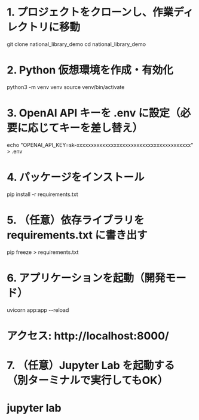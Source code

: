 # 1. プロジェクトをクローンし、作業ディレクトリに移動
git clone <your-repo-url> national_library_demo
cd national_library_demo

# 2. Python 仮想環境を作成・有効化
python3 -m venv venv
source venv/bin/activate

# 3. OpenAI API キーを .env に設定（必要に応じてキーを差し替え）
echo "OPENAI_API_KEY=sk-xxxxxxxxxxxxxxxxxxxxxxxxxxxxxxxxxxxxxxxx" > .env

# 4. パッケージをインストール
pip install -r requirements.txt

# 5. （任意）依存ライブラリを requirements.txt に書き出す
pip freeze > requirements.txt

# 6. アプリケーションを起動（開発モード）
uvicorn app:app --reload

# アクセス: http://localhost:8000/

# 7. （任意）Jupyter Lab を起動する（別ターミナルで実行してもOK）
# jupyter lab
